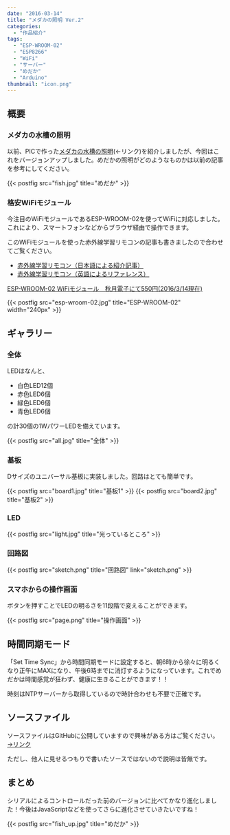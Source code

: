 ```yaml
---
date: "2016-03-14"
title: "メダカの照明 Ver.2"
categories:
  - "作品紹介"
tags:
  - "ESP-WROOM-02"
  - "ESP8266"
  - "WiFi"
  - "サーバー"
  - "めだか"
  - "Arduino"
thumbnail: "icon.png"
---
```


## 概要

### メダカの水槽の照明

以前、PICで作った[メダカの水槽の照明](/posts/2015-06-04-killifish-light/)(←リンク)を紹介しましたが、今回はこれをバージョンアップしました。めだかの照明がどのようなものかは以前の記事を参考にしてください。

{{< postfig src="fish.jpg" title="めだか" >}}

### 格安WiFiモジュール

今注目のWiFiモジュールであるESP-WROOM-02を使ってWiFiに対応しました。これにより、スマートフォンなどからブラウザ経由で操作できます。

このWiFiモジュールを使った赤外線学習リモコンの記事も書きましたので合わせてご覧ください。

  * [赤外線学習リモコン（日本語による紹介記事）](/posts/2015-12-30-ir-station/)
  * [赤外線学習リモコン（英語によるリファレンス）](/posts/2016-03-11-ir-station-reference/)

[ESP-WROOM-02 WiFiモジュール　秋月電子にて550円(2016/3/14現在)](https://akizukidenshi.com/catalog/g/g109607/)

{{< postfig src="esp-wroom-02.jpg" title="ESP-WROOM-02" width="240px" >}}
<!--more-->

## ギャラリー

### 全体

LEDはなんと、

  * 白色LED12個
  * 赤色LED6個
  * 緑色LED6個
  * 青色LED6個

の計30個の1WパワーLEDを備えています。

{{< postfig src="all.jpg" title="全体" >}}

### 基板

Dサイズのユニバーサル基板に実装しました。回路はとても簡単です。

{{< postfig src="board1.jpg" title="基板1" >}}
{{< postfig src="board2.jpg" title="基板2" >}}

### LED


{{< postfig src="light.jpg" title="光っているところ" >}}

### 回路図

{{< postfig src="sketch.png" title="回路図" link="sketch.png" >}}

### スマホからの操作画面

ボタンを押すことでLEDの明るさを11段階で変えることができます。

{{< postfig src="page.png" title="操作画面" >}}

## 時間同期モード

「Set Time Sync」から時間同期モードに設定すると、朝6時から徐々に明るくなり正午にMAXになり、午後6時までに消灯するようになっています。これでめだかは時間感覚が狂わず、健康に生きることができます！！


時刻はNTPサーバーから取得しているので時計合わせも不要で正確です。

## ソースファイル

ソースファイルはGitHubに公開していますので興味がある方はご覧ください。[→リンク](https://github.com/kerikun11/Light-for-Fish.git)

ただし、他人に見せるつもりで書いたソースではないので説明は皆無です。

## まとめ

シリアルによるコントロールだった前のバージョンに比べてかなり進化しました！今後はJavaScriptなどを使ってさらに進化させていきたいですね！

{{< postfig src="fish_up.jpg" title="めだか" >}}

